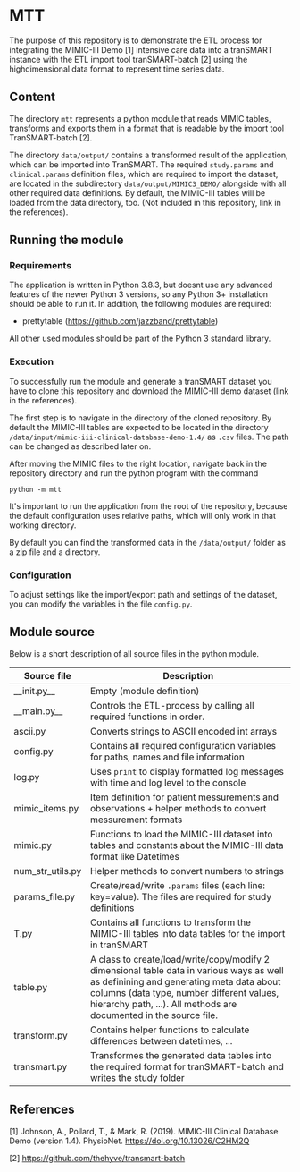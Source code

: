 # MTT

The purpose of this repository is to demonstrate the ETL process for integrating the MIMIC-III Demo [1] intensive care data into a tranSMART instance with the ETL import tool tranSMART-batch [2] using the highdimensional data format to represent time series data.

## Content
The directory `mtt` represents a python module that reads MIMIC tables, transforms and exports them in a format that is readable by the import tool TranSMART-batch [2].

The directory `data/output/` contains a transformed result of the application, which can be imported into TranSMART. The required `study.params` and `clinical.params` definition files, which are required to import the dataset, are located in the subdirectory `data/output/MIMIC3_DEMO/` alongside with all other required data definitions. By default, the MIMIC-III tables will be loaded from the data directory, too. (Not included in this repository, link in the references).

## Running the module

### Requirements
The application is written in Python 3.8.3, but doesnt use any advanced features of the newer Python 3 versions, so any Python 3+ installation should be able to run it.
In addition, the following modules are required:
* prettytable (https://github.com/jazzband/prettytable)

All other used modules should be part of the Python 3 standard library.

### Execution
To successfully run the module and generate a tranSMART dataset you have to clone this repository and download the MIMIC-III demo dataset (link in the references).

The first step is to navigate in the directory of the cloned repository.
By default the MIMIC-III tables are expected to be located in the directory `/data/input/mimic-iii-clinical-database-demo-1.4/` as `.csv` files. The path can be changed as described later on.

After moving the MIMIC files to the right location, navigate back in the repository directory and run the python program with the command

```python -m mtt```

It's important to run the application from the root of the repository, because the default configuration uses relative paths, which will only work in that working directory.

By default you can find the transformed data in the `/data/output/` folder as a zip file and a directory.

### Configuration
To adjust settings like the import/export path and settings of the dataset, you can modify the variables in the file `config.py`.

## Module source
Below is a short description of all source files in the python module.

| Source file | Description |
| ----------- | ----------- |
| \_\_init.py\_\_ | Empty (module definition) |
| \_\_main.py\_\_ | Controls the ETL-process by calling all required functions in order. |
| ascii.py        | Converts strings to ASCII encoded int arrays |
| config.py       | Contains all required configuration variables for paths, names and file information |
| log.py          | Uses `print` to display formatted log messages with time and log level to the console |
| mimic_items.py  | Item definition for patient messurements and observations + helper methods to convert messurement formats |
| mimic.py        | Functions to load the MIMIC-III dataset into tables and constants about the MIMIC-III data format like Datetimes |
| num_str_utils.py| Helper methods to convert numbers to strings |
| params_file.py  | Create/read/write `.params` files (each line: key=value). The files are required for study definitions |
| T.py            | Contains all functions to transform the MIMIC-III tables into data tables for the import in tranSMART |
| table.py        | A class to create/load/write/copy/modify 2 dimensional table data in various ways as well as definining and generating meta data about columns (data type, number different values, hierarchy path, ...). All methods are documented in the source file. |
| transform.py    | Contains helper functions to calculate differences between datetimes, ... |
| transmart.py    | Transformes the generated data tables into the required format for tranSMART-batch and writes the study folder |


## References
[1] Johnson, A., Pollard, T., & Mark, R. (2019). MIMIC-III Clinical Database Demo (version 1.4). PhysioNet. https://doi.org/10.13026/C2HM2Q

[2] https://github.com/thehyve/transmart-batch
